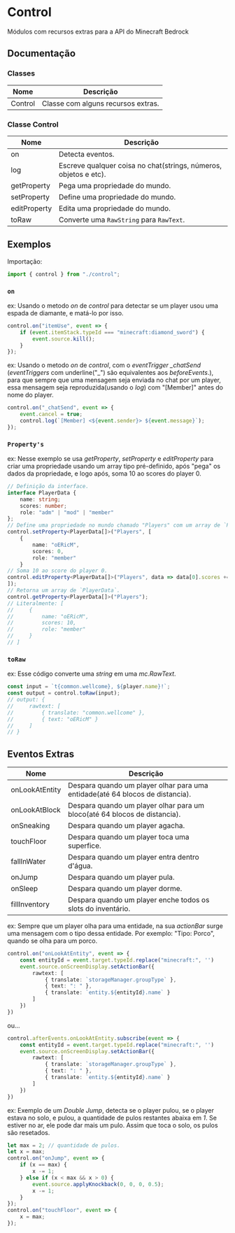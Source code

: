# Control
Módulos com recursos extras para a API do Minecraft Bedrock

## Documentação

### Classes
| Nome     | Descrição                          |
| -------- | ---------------------------------- |
| Control  | Classe com alguns recursos extras. |

### Classe Control
| Nome         | Descrição                                                        |
| ------------ | ---------------------------------------------------------------- |
| on           | Detecta eventos.                                                 |
| log          | Escreve qualquer coisa no chat(strings, números, objetos e etc). |
| getProperty  | Pega uma propriedade do mundo.                                   |
| setProperty  | Define uma propriedade do mundo.                                 |
| editProperty | Edita uma propriedade do mundo.                                  |
| toRaw        | Converte uma `RawString` para `RawText`.                         |

## Exemplos

Importação:
```ts
import { control } from "./control";
```

### `on`

ex: Usando o metodo *on* de *control* para detectar se um player usou uma espada de diamante, e matá-lo por isso.
```ts
control.on("itemUse", event => {
    if (event.itemStack.typeId === "minecraft:diamond_sword") {
        event.source.kill();
    }
});
```

ex: Usando o metodo *on* de *control*, com o *eventTrigger* *_chatSend* (*eventTriggers* com underline("_") são equivalentes aos *beforeEvents*.), para que sempre que uma mensagem seja enviada no chat por um player, essa mensagem seja reproduzida(usando o *log*) com "[Member]" antes do nome do player.
```ts
control.on("_chatSend", event => {
    event.cancel = true;
    control.log(`[Member] <${event.sender}> ${event.message}`);
});
```

### `Property's`

ex: Nesse exemplo se usa *getProperty*, *setProperty* e *editProperty* para criar uma propriedade usando um array tipo pré-definido, após "pega" os dados da propriedade, e logo após, soma 10 ao scores do player 0.
```ts
// Definição da interface.
interface PlayerData {
    name: string;
    scores: number;
    role: "adm" | "mod" | "member"
};
// Define uma propriedade no mundo chamado "Players" com um array de `PlayerData`.
control.setProperty<PlayerData[]>("Players", [
    {
        name: "oERicM",
        scores: 0,
        role: "member"
    }
// Soma 10 ao score do player 0.
control.editProperty<PlayerData[]>("Players", data => data[0].scores += 10);
]);
// Retorna um array de `PlayerData`.
control.getProperty<PlayerData[]>("Players");
// Literalmente: [
//     {
//         name: "oERicM",
//         scores: 10,
//         role: "member"
//     }
// ]
```
### `toRaw`
ex: Esse código converte uma *string* em uma *mc.RawText*.
```ts
const input = `t{common.wellcome}, ${player.name}!`;
const output = control.toRaw(input);
// output: {
//     rawtext: [
//         { translate: "common.wellcome" },
//         { text: "oERicM" }
//     ]
// }
```


## Eventos Extras

| Nome           | Descrição                                                                      |
| -------------- | ------------------------------------------------------------------------------ |
| onLookAtEntity | Despara quando um player olhar para uma entidade(até 64 blocos de distancia).  |
| onLookAtBlock  | Despara quando um player olhar para um bloco(até 64 blocos de distancia).      |
| onSneaking     | Despara quando um player agacha.                                               |
| touchFloor     | Despara quando um player toca uma superfice.                                   |
| fallInWater    | Despara quando um player entra dentro d'água.                                  |
| onJump         | Despara quando um player pula.                                                 |
| onSleep        | Despara quando um player dorme.                                                |
| fillInventory  | Despara quando um player enche todos os slots do inventário.                   |

ex: Sempre que um player olha para uma entidade, na sua *actionBar* surge uma mensagem com o tipo dessa entidade. Por exemplo: "Tipo: Porco", quando se olha para um porco.
```ts
control.on("onLookAtEntity", event => {
    const entityId = event.target.typeId.replace("minecraft:", '')
    event.source.onScreenDisplay.setActionBar({
        rawtext: [
            { translate: `storageManager.groupType` },
            { text: ": " },
            { translate: `entity.${entityId}.name` }
        ]
    })
})
```
ou...
```ts
control.afterEvents.onLookAtEntity.subscribe(event => {
    const entityId = event.target.typeId.replace("minecraft:", '')
    event.source.onScreenDisplay.setActionBar({
        rawtext: [
            { translate: `storageManager.groupType` },
            { text: ": " },
            { translate: `entity.${entityId}.name` }
        ]
    })
})
```
ex: Exemplo de um *Double Jump*, detecta se o player pulou, se o player estava no solo, e pulou, a quantidade de pulos restantes abaixa em *1*. Se estiver no ar, ele pode dar mais um pulo. Assim que toca o solo, os pulos são resetados.
```ts
let max = 2; // quantidade de pulos.
let x = max;
control.on("onJump", event => {
    if (x == max) {
        x -= 1;
    } else if (x < max && x > 0) {
        event.source.applyKnockback(0, 0, 0, 0.5);
        x -= 1;
    }
});
control.on("touchFloor", event => {
    x = max;
});
```
